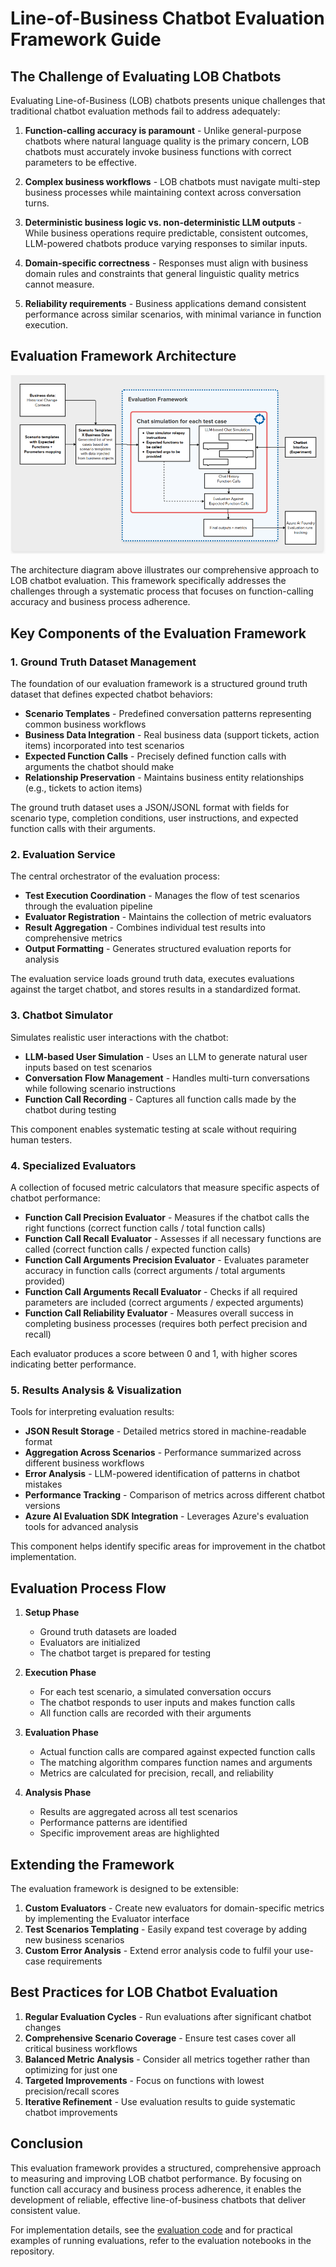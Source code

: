 # Line-of-Business Chatbot Evaluation Framework Guide

## The Challenge of Evaluating LOB Chatbots

Evaluating Line-of-Business (LOB) chatbots presents unique challenges that traditional chatbot evaluation methods fail to address adequately:

1. **Function-calling accuracy is paramount** - Unlike general-purpose chatbots where natural language quality is the primary concern, LOB chatbots must accurately invoke business functions with correct parameters to be effective.

2. **Complex business workflows** - LOB chatbots must navigate multi-step business processes while maintaining context across conversation turns.

3. **Deterministic business logic vs. non-deterministic LLM outputs** - While business operations require predictable, consistent outcomes, LLM-powered chatbots produce varying responses to similar inputs.

4. **Domain-specific correctness** - Responses must align with business domain rules and constraints that general linguistic quality metrics cannot measure.

5. **Reliability requirements** - Business applications demand consistent performance across similar scenarios, with minimal variance in function execution.

## Evaluation Framework Architecture

![lob_chatbot_evaluation_diagram](lob_chatbot_eval_diagram.png)

The architecture diagram above illustrates our comprehensive approach to LOB chatbot evaluation. This framework specifically addresses the challenges through a systematic process that focuses on function-calling accuracy and business process adherence.

## Key Components of the Evaluation Framework

### 1. Ground Truth Dataset Management

The foundation of our evaluation framework is a structured ground truth dataset that defines expected chatbot behaviors:

- **Scenario Templates** - Predefined conversation patterns representing common business workflows
- **Business Data Integration** - Real business data (support tickets, action items) incorporated into test scenarios
- **Expected Function Calls** - Precisely defined function calls with arguments the chatbot should make
- **Relationship Preservation** - Maintains business entity relationships (e.g., tickets to action items)

The ground truth dataset uses a JSON/JSONL format with fields for scenario type, completion conditions, user instructions, and expected function calls with their arguments.

### 2. Evaluation Service

The central orchestrator of the evaluation process:

- **Test Execution Coordination** - Manages the flow of test scenarios through the evaluation pipeline
- **Evaluator Registration** - Maintains the collection of metric evaluators
- **Result Aggregation** - Combines individual test results into comprehensive metrics
- **Output Formatting** - Generates structured evaluation reports for analysis

The evaluation service loads ground truth data, executes evaluations against the target chatbot, and stores results in a standardized format.

### 3. Chatbot Simulator

Simulates realistic user interactions with the chatbot:

- **LLM-based User Simulation** - Uses an LLM to generate natural user inputs based on test scenarios
- **Conversation Flow Management** - Handles multi-turn conversations while following scenario instructions
- **Function Call Recording** - Captures all function calls made by the chatbot during testing

This component enables systematic testing at scale without requiring human testers.

### 4. Specialized Evaluators

A collection of focused metric calculators that measure specific aspects of chatbot performance:

- **Function Call Precision Evaluator** - Measures if the chatbot calls the right functions (correct function calls / total function calls)
- **Function Call Recall Evaluator** - Assesses if all necessary functions are called (correct function calls / expected function calls)
- **Function Call Arguments Precision Evaluator** - Evaluates parameter accuracy in function calls (correct arguments / total arguments provided)
- **Function Call Arguments Recall Evaluator** - Checks if all required parameters are included (correct arguments / expected arguments)
- **Function Call Reliability Evaluator** - Measures overall success in completing business processes (requires both perfect precision and recall)

Each evaluator produces a score between 0 and 1, with higher scores indicating better performance.

### 5. Results Analysis & Visualization

Tools for interpreting evaluation results:

- **JSON Result Storage** - Detailed metrics stored in machine-readable format
- **Aggregation Across Scenarios** - Performance summarized across different business workflows
- **Error Analysis** - LLM-powered identification of patterns in chatbot mistakes
- **Performance Tracking** - Comparison of metrics across different chatbot versions
- **Azure AI Evaluation SDK Integration** - Leverages Azure's evaluation tools for advanced analysis

This component helps identify specific areas for improvement in the chatbot implementation.

## Evaluation Process Flow

1. **Setup Phase**
   - Ground truth datasets are loaded
   - Evaluators are initialized
   - The chatbot target is prepared for testing

2. **Execution Phase**
   - For each test scenario, a simulated conversation occurs
   - The chatbot responds to user inputs and makes function calls
   - All function calls are recorded with their arguments

3. **Evaluation Phase**
   - Actual function calls are compared against expected function calls
   - The matching algorithm compares function names and arguments
   - Metrics are calculated for precision, recall, and reliability

4. **Analysis Phase**
   - Results are aggregated across all test scenarios
   - Performance patterns are identified
   - Specific improvement areas are highlighted

## Extending the Framework

The evaluation framework is designed to be extensible:

1. **Custom Evaluators** - Create new evaluators for domain-specific metrics by implementing the Evaluator interface
2. **Test Scenarios Templating** - Easily expand test coverage by adding new business scenarios
3. **Custom Error Analysis** - Extend error analysis code to fulfil your use-case requirements

## Best Practices for LOB Chatbot Evaluation

1. **Regular Evaluation Cycles** - Run evaluations after significant chatbot changes
2. **Comprehensive Scenario Coverage** - Ensure test cases cover all critical business workflows
3. **Balanced Metric Analysis** - Consider all metrics together rather than optimizing for just one
4. **Targeted Improvements** - Focus on functions with lowest precision/recall scores
5. **Iterative Refinement** - Use evaluation results to guide systematic chatbot improvements

## Conclusion

This evaluation framework provides a structured, comprehensive approach to measuring and improving LOB chatbot performance. By focusing on function call accuracy and business process adherence, it enables the development of reliable, effective line-of-business chatbots that deliver consistent value.

For implementation details, see the [evaluation code](../../evaluation/) and for practical examples of running evaluations, refer to the evaluation notebooks in the repository.